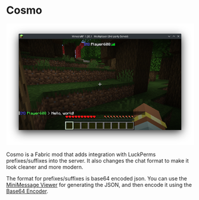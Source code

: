 # Cosmo

![Preview](.github/preview.png)

Cosmo is a Fabric mod that adds integration with LuckPerms prefixes/suffixes into the server.
It also changes the chat format to make it look cleaner and more modern.

The format for prefixes/suffixes is base64 encoded json.
You can use the [MiniMessage Viewer](https://webui.advntr.dev/) for generating the JSON, and then encode it using the [Base64 Encoder](https://www.base64encode.org/).
